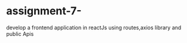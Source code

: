 # assignment-7-
develop a frontend application in reactJs using routes,axios library and public Apis
